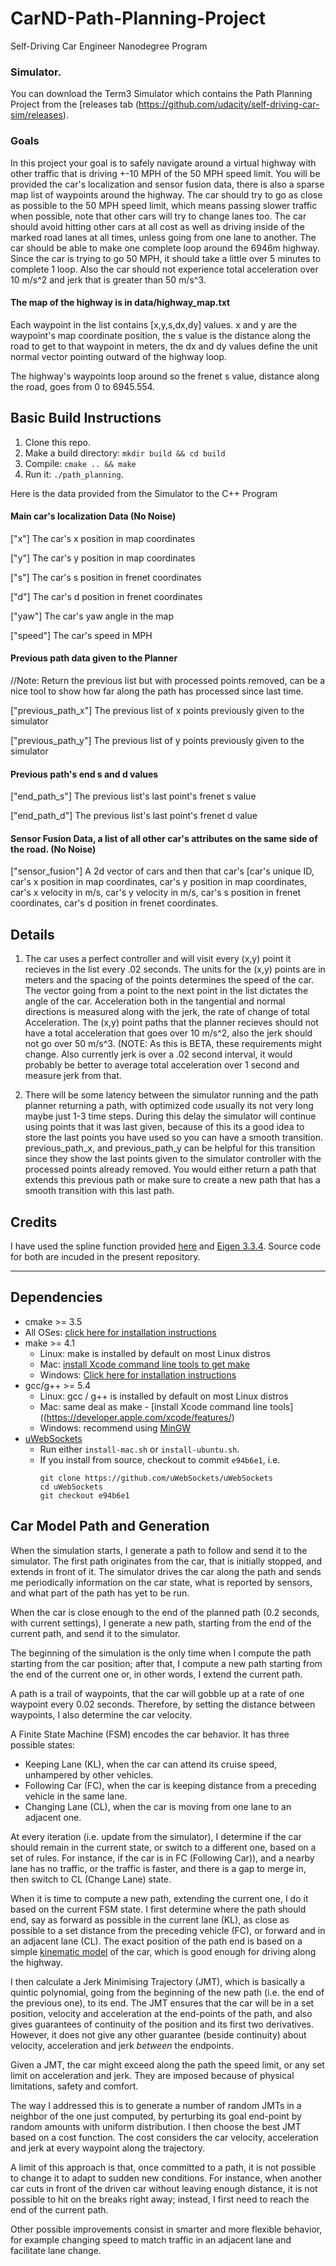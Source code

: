 # CarND-Path-Planning-Project
Self-Driving Car Engineer Nanodegree Program
   
### Simulator.
You can download the Term3 Simulator which contains the Path Planning Project from the [releases tab (https://github.com/udacity/self-driving-car-sim/releases).

### Goals
In this project your goal is to safely navigate around a virtual highway with other traffic that is driving +-10 MPH of the 50 MPH speed limit. You will be provided the car's localization and sensor fusion data, there is also a sparse map list of waypoints around the highway. The car should try to go as close as possible to the 50 MPH speed limit, which means passing slower traffic when possible, note that other cars will try to change lanes too. The car should avoid hitting other cars at all cost as well as driving inside of the marked road lanes at all times, unless going from one lane to another. The car should be able to make one complete loop around the 6946m highway. Since the car is trying to go 50 MPH, it should take a little over 5 minutes to complete 1 loop. Also the car should not experience total acceleration over 10 m/s^2 and jerk that is greater than 50 m/s^3.

#### The map of the highway is in data/highway_map.txt
Each waypoint in the list contains  [x,y,s,dx,dy] values. x and y are the waypoint's map coordinate position, the s value is the distance along the road to get to that waypoint in meters, the dx and dy values define the unit normal vector pointing outward of the highway loop.

The highway's waypoints loop around so the frenet s value, distance along the road, goes from 0 to 6945.554.

## Basic Build Instructions

1. Clone this repo.
2. Make a build directory: `mkdir build && cd build`
3. Compile: `cmake .. && make`
4. Run it: `./path_planning`.

Here is the data provided from the Simulator to the C++ Program

#### Main car's localization Data (No Noise)

["x"] The car's x position in map coordinates

["y"] The car's y position in map coordinates

["s"] The car's s position in frenet coordinates

["d"] The car's d position in frenet coordinates

["yaw"] The car's yaw angle in the map

["speed"] The car's speed in MPH

#### Previous path data given to the Planner

//Note: Return the previous list but with processed points removed, can be a nice tool to show how far along
the path has processed since last time. 

["previous_path_x"] The previous list of x points previously given to the simulator

["previous_path_y"] The previous list of y points previously given to the simulator

#### Previous path's end s and d values 

["end_path_s"] The previous list's last point's frenet s value

["end_path_d"] The previous list's last point's frenet d value

#### Sensor Fusion Data, a list of all other car's attributes on the same side of the road. (No Noise)

["sensor_fusion"] A 2d vector of cars and then that car's [car's unique ID, car's x position in map coordinates, car's y position in map coordinates, car's x velocity in m/s, car's y velocity in m/s, car's s position in frenet coordinates, car's d position in frenet coordinates. 

## Details

1. The car uses a perfect controller and will visit every (x,y) point it recieves in the list every .02 seconds. The units for the (x,y) points are in meters and the spacing of the points determines the speed of the car. The vector going from a point to the next point in the list dictates the angle of the car. Acceleration both in the tangential and normal directions is measured along with the jerk, the rate of change of total Acceleration. The (x,y) point paths that the planner recieves should not have a total acceleration that goes over 10 m/s^2, also the jerk should not go over 50 m/s^3. (NOTE: As this is BETA, these requirements might change. Also currently jerk is over a .02 second interval, it would probably be better to average total acceleration over 1 second and measure jerk from that.

2. There will be some latency between the simulator running and the path planner returning a path, with optimized code usually its not very long maybe just 1-3 time steps. During this delay the simulator will continue using points that it was last given, because of this its a good idea to store the last points you have used so you can have a smooth transition. previous_path_x, and previous_path_y can be helpful for this transition since they show the last points given to the simulator controller with the processed points already removed. You would either return a path that extends this previous path or make sure to create a new path that has a smooth transition with this last path.

## Credits

I have used the spline function provided [here](http://kluge.in-chemnitz.de/opensource/spline/) and [Eigen 3.3.4](http://eigen.tuxfamily.org/index.php?title=Main_Page). Source code for both are incuded in the present repository.

---

## Dependencies

* cmake >= 3.5
 * All OSes: [click here for installation instructions](https://cmake.org/install/)
* make >= 4.1
  * Linux: make is installed by default on most Linux distros
  * Mac: [install Xcode command line tools to get make](https://developer.apple.com/xcode/features/)
  * Windows: [Click here for installation instructions](http://gnuwin32.sourceforge.net/packages/make.htm)
* gcc/g++ >= 5.4
  * Linux: gcc / g++ is installed by default on most Linux distros
  * Mac: same deal as make - [install Xcode command line tools]((https://developer.apple.com/xcode/features/)
  * Windows: recommend using [MinGW](http://www.mingw.org/)
* [uWebSockets](https://github.com/uWebSockets/uWebSockets)
  * Run either `install-mac.sh` or `install-ubuntu.sh`.
  * If you install from source, checkout to commit `e94b6e1`, i.e.
    ```
    git clone https://github.com/uWebSockets/uWebSockets 
    cd uWebSockets
    git checkout e94b6e1
    ```

## Car Model Path and Generation

When the simulation starts, I generate a path to follow and send it to the simulator. The first path originates from the car, that is initially stopped, and extends in front of it. The simulator drives the car along the path and sends me periodically information on the car state, what is reported by sensors, and what part of the path has yet to be run.

When the car is close enough to the end of the planned path (0.2 seconds, with current settings), I generate a new path, starting from the end of the current path, and send it to the simulator.

The beginning of the simulation is the only time when I compute the path starting from the car position; after that, I compute a new path starting from the end of the current one or, in other words, I extend the current path.  

A path is a trail of waypoints, that the car will gobble up at a rate of one waypoint every 0.02 seconds. Therefore, by setting the distance between waypoints, I also determine the car velocity.

A Finite State Machine (FSM) encodes the car behavior. It has three possible states:
- Keeping Lane (KL), when the car can attend its cruise speed, unhampered by other vehicles.
- Following Car (FC), when the car is keeping distance from a preceding vehicle in the same lane.
- Changing Lane (CL), when the car is moving from one lane to an adjacent one.

At every iteration (i.e. update from the simulator), I determine if the car should remain in the current state, or switch to a different one, based on a set of rules. For instance, if the car is in FC (Following Car)), and a nearby lane has no traffic, or the traffic is faster, and there is a gap to merge in, then switch to CL (Change Lane) state.

When it is time to compute a new path, extending the current one, I do it based on the current FSM state. I first determine where the path should end, say as forward as possible in the current lane (KL), as close as possible to a set distance from the preceding vehicle (FC), or forward and in an adjacent lane (CL). The exact position of the path end is based on a simple [kinematic model](https://www.khanacademy.org/science/physics/one-dimensional-motion/kinematic-formulas/a/what-are-the-kinematic-formulas) of the car, which is good enough for driving along the highway.

I then calculate a Jerk Minimising Trajectory (JMT), which is basically a quintic polynomial, going from the beginning of the new path (i.e. the end of the previous one), to its end. The JMT ensures that the car will be in a set position, velocity and acceleration at the end-points of the path, and also gives guarantees of continuity of the position and its first two derivatives. However, it does not give any other guarantee  (beside continuity) about velocity, acceleration and jerk *between* the endpoints.

Given a JMT, the car might exceed along the path the speed limit, or any set limit on acceleration and jerk. They are imposed because of physical limitations, safety and comfort. 

The way I addressed this is to generate a number of random JMTs in a neighbor of the one just computed, by perturbing its goal end-point by random amounts with uniform distribution. I then choose the best JMT based on a cost function. The cost considers the car velocity, acceleration and jerk at every waypoint along the trajectory.

A limit of this approach is that, once committed to a path, it is not possible to change it to adapt to sudden new conditions. For instance, when another car cuts in front of the driven car without leaving enough distance, it is not possible to hit on the breaks right away; instead, I first need to reach the end of the current path.

Other possible improvements consist in smarter and more flexible behavior, for example changing speed to match traffic in an adjacent lane and facilitate lane change.


